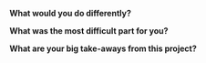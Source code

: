 **What would you do differently?**

**What was the most difficult part for you?**

**What are your big take-aways from this project?**

